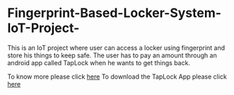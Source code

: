 # Fingerprint-Based-Locker-System-IoT-Project-
This is an IoT project where user can access a locker using fingerprint and store his things to keep safe. The user has to pay an amount through an android app called TapLock when he wants to get things back.

To know more please click [here](https://drive.google.com/file/d/1uOXDgW3_vzZmgQMaxa1Ww4oTXm5ZtEJV/view)
To download the TapLock App please click [here](https://drive.google.com/file/d/1-s3eW2a-rUIrvDTViUBjcW56VBKfQ2QO/view)
